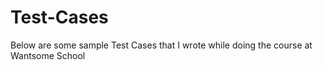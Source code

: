 # Test-Cases
Below are some sample Test Cases that I wrote while doing the course at Wantsome School
